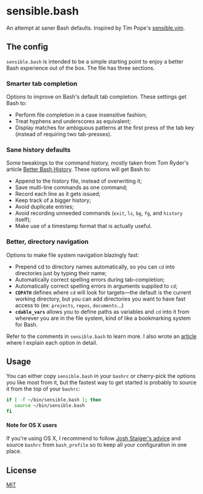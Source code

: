 # sensible.bash

An attempt at saner Bash defaults. Inspired by Tim Pope's [sensible.vim](https://github.com/tpope/vim-sensible).

## The config

`sensible.bash` is intended to be a simple starting point to enjoy a better Bash experience out of the box. The file has three sections.

### Smarter tab completion

Options to improve on Bash's default tab completion. These settings get Bash to:

- Perform file completion in a case insensitive fashion;
- Treat hyphens and underscores as equivalent;
- Display matches for ambiguous patterns at the first press of the tab key (instead of requiring two tab-presses).

### Sane history defaults

Some tweakings to the command history, mostly taken from Tom Ryder's article [Better Bash History](http://blog.sanctum.geek.nz/better-bash-history/). These options will get Bash to:

- Append to the history file, instead of overwriting it;
- Save multi-line commands as one command;
- Record each line as it gets issued;
- Keep track of a bigger history;
- Avoid duplicate entries;
- Avoid recording unneeded commands (`exit`, `ls`, `bg`, `fg`, and `history` itself);
- Make use of a timestamp format that is actually useful.

### Better, directory navigation

Options to make file system navigation blazingly fast:

- Prepend cd to directory names automatically, so you can `cd` into directories just by typing their name;
- Automatically correct spelling errors during tab-completion;
- Automatically correct spelling errors in arguments supplied to `cd`;
- **`CDPATH`** defines where `cd` will look for targets—the default is the current working directory, but you can add directories you want to have fast access to (ex: `projects`, `repos`, `documents`...)
- **`cdable_vars`** allows you to define paths as variables and `cd` into it from wherever you are in the file system, kind of like a bookmarking system for Bash.

Refer to the comments in `sensible.bash`  to learn more. I also wrote an [article](http://mrzool.cc/writing/sensible-bash/) where I explain each option in detail.

## Usage

You can either copy `sensible.bash` in your `bashrc` or cherry-pick the options you like most from it, but the fastest way to get started is probably to source it from the top of your `bashrc`:

```bash
if [ -f ~/bin/sensible.bash ]; then
   source ~/bin/sensible.bash
fi
```

#### Note for OS X users

If you're using OS X, I recommend to follow [Josh Staiger's advice](http://www.joshstaiger.org/archives/2005/07/bash_profile_vs.html) and source `bashrc` from `bash_profile` so to keep all your configuration in one place.


## License

[MIT](https://opensource.org/licenses/MIT)
